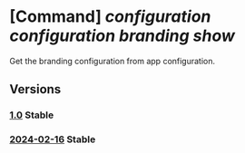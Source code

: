 # [Command] _configuration configuration branding show_

Get the branding configuration from app configuration.

## Versions

### [1.0](/Resources/fllm-plane/L2luc3RhbmNlcy97fS9wcm92aWRlcnN4L2ZvdW5kYXRpb25hbGxtLmNvbmZpZ3VyYXRpb24vY29uZmlndXJhdGlvbnMvYnJhbmRpbmc=/1.0.xml) **Stable**

<!-- fllm-plane /instances/{}/providersx/foundationallm.configuration/configurations/branding 1.0 -->

### [2024-02-16](/Resources/fllm-plane/L2luc3RhbmNlcy97fS9wcm92aWRlcnN4L2ZvdW5kYXRpb25hbGxtLmNvbmZpZ3VyYXRpb24vY29uZmlndXJhdGlvbnMvYnJhbmRpbmc=/2024-02-16.xml) **Stable**

<!-- fllm-plane /instances/{}/providersx/foundationallm.configuration/configurations/branding 2024-02-16 -->
